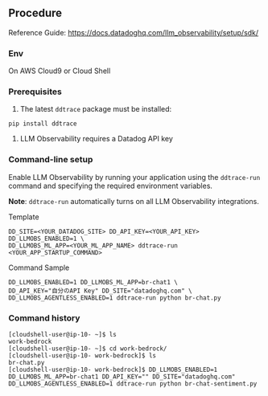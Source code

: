 ## Procedure

Reference Guide: https://docs.datadoghq.com/llm_observability/setup/sdk/


### Env
On AWS Cloud9 or Cloud Shell

### Prerequisites

1. The latest `ddtrace` package must be installed:

```
pip install ddtrace
```

1. LLM Observability requires a Datadog API key

### Command-line setup

Enable LLM Observability by running your application using the `ddtrace-run` command and specifying the required environment variables.

**Note**: `ddtrace-run` automatically turns on all LLM Observability integrations.

Template
```
DD_SITE=<YOUR_DATADOG_SITE> DD_API_KEY=<YOUR_API_KEY> DD_LLMOBS_ENABLED=1 \
DD_LLMOBS_ML_APP=<YOUR_ML_APP_NAME> ddtrace-run <YOUR_APP_STARTUP_COMMAND>
```

Command Sample
```
DD_LLMOBS_ENABLED=1 DD_LLMOBS_ML_APP=br-chat1 \
DD_API_KEY="自分のAPI Key" DD_SITE="datadoghq.com" \
DD_LLMOBS_AGENTLESS_ENABLED=1 ddtrace-run python br-chat.py
```

### Command history
```
[cloudshell-user@ip-10- ~]$ ls
work-bedrock
[cloudshell-user@ip-10- ~]$ cd work-bedrock/
[cloudshell-user@ip-10- work-bedrock]$ ls
br-chat.py
[cloudshell-user@ip-10- work-bedrock]$ DD_LLMOBS_ENABLED=1 DD_LLMOBS_ML_APP=br-chat1 DD_API_KEY="" DD_SITE="datadoghq.com" DD_LLMOBS_AGENTLESS_ENABLED=1 ddtrace-run python br-chat-sentiment.py 